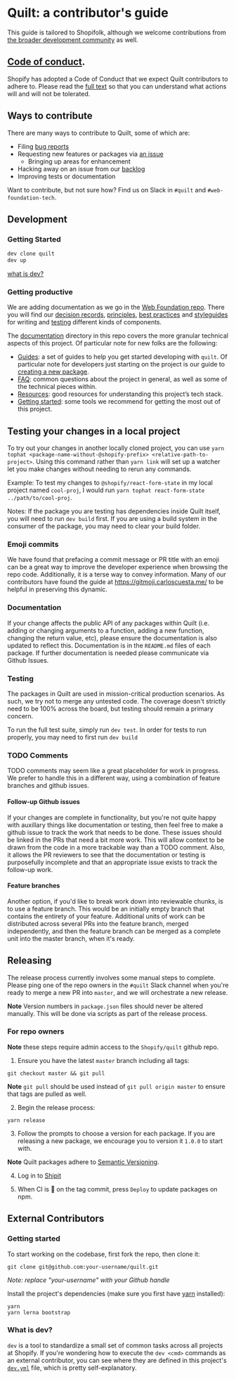 # Quilt: a contributor's guide

This guide is tailored to Shopifolk, although we welcome contributions from [the broader development community](#external-contributors) as well.

## [Code of conduct](./CODE_OF_CONDUCT.md).

Shopify has adopted a Code of Conduct that we expect Quilt contributors to adhere to. Please read the [full text](./CODE_OF_CONDUCT.md) so that you can understand what actions will and will not be tolerated.

## Ways to contribute

There are many ways to contribute to Quilt, some of which are:

- Filing [bug reports](https://github.com/Shopify/quilt/issues/new?template=BUG_REPORT.md)
- Requesting new features or packages via [an issue](https://github.com/Shopify/quilt/issues/new/choose)
  - Bringing up areas for enhancement
- Hacking away on an issue from our [backlog](https://github.com/Shopify/quilt/issues)
- Improving tests or documentation

Want to contribute, but not sure how? Find us on Slack in `#quilt` and `#web-foundation-tech`.

## Development

### Getting Started

```bash
dev clone quilt
dev up
```

[what is dev?](#what-is-dev)

### Getting productive

We are adding documentation as we go in the [Web Foundation repo](https://github.com/Shopify/web-foundation). There you will find our [decision records](https://github.com/Shopify/web-foundation/tree/master/Decision%20records), [principles](https://github.com/Shopify/web-foundation/tree/master/Principles), [best practices](https://github.com/Shopify/web-foundation/tree/master/Best%20practices) and [styleguides](https://github.com/Shopify/web-foundation/tree/master/Styleguides) for writing and [testing](https://github.com/Shopify/web-foundation/blob/master/Best%20practices/Testing.md) different kinds of components.

The [documentation](../documentation) directory in this repo covers the more granular technical aspects of this project. Of particular note for new folks are the following:

- [Guides](../documentation/guides): a set of guides to help you get started developing with `quilt`. Of particular note for developers just starting on the project is our guide to [creating a new package](../documentation/guides/creating-a-new-package.md).
- [FAQ](../documentation/FAQ.md): common questions about the project in general, as well as some of the technical pieces within.
- [Resources](../documentation/resources.md): good resources for understanding this project’s tech stack.
- [Getting started](../documentation/getting-started.md): some tools we recommend for getting the most out of this project.

## Testing your changes in a local project

To try out your changes in another locally cloned project, you can use `yarn tophat <package-name-without-@shopify-prefix> <relative-path-to-project>`. Using this command rather than `yarn link` will set up a watcher let you make changes without needing to rerun any commands.

Example: To test my changes to `@shopify/react-form-state` in my local project named `cool-proj`, I would run `yarn tophat react-form-state ../path/to/cool-proj`.

Notes: If the package you are testing has dependencies inside Quilt itself, you will need to run `dev build` first. If you are using a build system in the consumer of the package, you may need to clear your build folder.

### Emoji commits

We have found that prefacing a commit message or PR title with an emoji can be a great way to improve the developer experience when browsing the repo code. Additionally, it is a terse way to convey information. Many of our contributors have found the guide at https://gitmoji.carloscuesta.me/ to be helpful in preserving this dynamic.

### Documentation

If your change affects the public API of any packages within Quilt (i.e. adding or
changing arguments to a function, adding a new function, changing the
return value, etc), please ensure the documentation is also updated to
reflect this. Documentation is in the `README.md` files of each package. If further documentation is needed please communicate via Github Issues.

### Testing

The packages in Quilt are used in mission-critical production scenarios. As such, we try not to merge any untested code. The coverage doesn't strictly need to be 100% across the board, but testing should remain a primary concern.

To run the full test suite, simply run `dev test`. In order for tests to run properly, you may need to first run `dev build`

### TODO Comments

TODO comments may seem like a great placeholder for work in progress. We prefer to handle this in a different way, using a combination of feature branches and github issues.

#### Follow-up Github issues

If your changes are complete in functionality, but you're not quite happy with auxillary things like documentation or testing, then feel free to make a github issue to track the work that needs to be done. These issues should be linked in the PRs that need a bit more work. This will allow context to be drawn from the code in a more trackable way than a TODO comment. Also, it allows the PR reviewers to see that the documentation or testing is purposefully incomplete and that an appropriate issue exists to track the follow-up work.

#### Feature branches

Another option, if you'd like to break work down into reviewable chunks, is to use a feature branch. This would be an initially empty branch that contains the entirety of your feature. Additional units of work can be distributed across several PRs into the feature branch, merged independently, and then the feature branch can be merged as a complete unit into the master branch, when it's ready.

## Releasing

The release process currently involves some manual steps to complete. Please ping one of the repo owners in the `#quilt` Slack channel when you're ready to merge a new PR into `master`, and we will orchestrate a new release.

**Note** Version numbers in `package.json` files should never be altered manually. This will be done via scripts as part of the release process.

### For repo owners

**Note** these steps require admin access to the `Shopify/quilt` github repo.

1. Ensure you have the latest `master` branch including all tags:

```
git checkout master && git pull
```

**Note** `git pull` should be used instead of `git pull origin master` to ensure that tags are pulled as well.

2. Begin the release process:

```
yarn release
```

3. Follow the prompts to choose a version for each package. If you are releasing a new package, we encourage you to version it `1.0.0` to start with.

**Note** Quilt packages adhere to [Semantic Versioning](http://semver.org/spec/v2.0.0.html).

4. Log in to [Shipit](https://shipit.shopify.io/shopify/quilt/production)

5. When CI is 🍏 on the tag commit, press `Deploy` to update packages on npm.

## External Contributors

### Getting started

To start working on the codebase, first fork the repo, then clone it:

```
git clone git@github.com:your-username/quilt.git
```

_Note: replace "your-username" with your Github handle_

Install the project's dependencies (make sure you first have [yarn](https://yarnpkg.com/) installed):

```
yarn
yarn lerna bootstrap
```

### What is dev?

`dev` is a tool to standardize a small set of common tasks across all projects at Shopify. If you're wondering how to execute the `dev <cmd>` commands as an external contributor, you can see where they are defined in this project's [`dev.yml`](../dev.yml) file, which is pretty self-explanatory.
